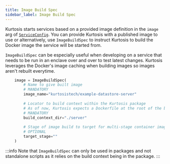 ```yaml
---
title: Image Build Spec
sidebar_label: Image Build Spec
---
```


Kurtosis starts services based on a provided image definition in the `image` arg of [`ServiceConfig`](./service-config.md). You can provide Kurtosis with a published image to use or alternatively, use `ImageBuildSpec` to instruct Kurtosis to build the Docker image the service will be started from. 

`ImageBuildSpec` can be especially useful when developing on a service that needs to be run in an enclave over and over to test latest changes. Kurtosis leverages the Docker's image caching when building images so images aren't rebuilt everytime.

```python
    image = ImageBuildSpec(
        # Name to give built image
        # MANDATORY
        image_name="kurtosistech/example-datastore-server"
        
        # Locator to build context within the Kurtosis package
        # As of now, Kurtosis expects a Dockerfile at the root of the build context
        # MANDATORY
        build_context_dir="./server"
        
        # Stage of image build to target for multi-stage container image
        # OPTIONAL
        target_stage=""
    )
```
:::info 
Note that `ImageBuildSpec` can only be used in packages and not standalone scripts as it relies on the build context being in the package.
:::